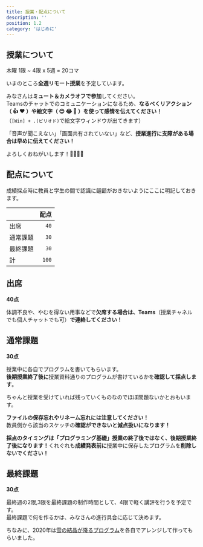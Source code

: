 ```yaml
---
title: 授業・配点について
description: ''
position: 1.2
category: 'はじめに'
---
```


## 授業について

木曜 1限 ~ 4限 x 5週 = 20コマ

いまのところ**全週リモート授業**を予定しています。

みなさんは**ミュート＆カメラオフで参加**してください。  
Teamsのチャットでのコミュニケーションになるため、**なるべくリアクション（ 👍 ❤️ ）や絵文字（ 😊 😂 🥺 ）を使って感情を伝えてください！**  
（`[Win] + .(ピリオド)`で絵文字ウィンドウが出てきます）

「音声が聞こえない」「画面共有されていない」など、**授業進行に支障がある場合は早めに伝えてください！**

よろしくおねがいします！🙇‍♂️🙇‍♂️


## 配点について

成績採点時に教員と学生の間で認識に齟齬がおきないようにここに明記しておきます。

||配点|
|:--|--:|
|出席|`40`|
|通常課題|`30`|
|最終課題|`30`|
|計|`100`|

## 出席
**40点**

<alert type="warning">

体調不良や、やむを得ない用事などで<strong>欠席する場合は、Teams</strong>（授業チャネルでも個人チャットでも可）<strong>で連絡してください！</strong>

</alert>

## 通常課題
**30点**

授業中に各自でプログラムを書いてもらいます。  
**後期授業終了後に**授業資料通りのプログラムが書けているかを**確認して採点します**。

ちゃんと授業を受けていれば残っていくものなのでほぼ問題ないかとおもいます。

<alert type="warning">

<strong>ファイルの保存忘れやリネーム忘れには注意してください！</strong>  
教員側から該当のスケッチの<strong>確認ができないと減点扱いになります！</strong>

</alert>

<alert type="warning">

<strong>採点のタイミングは「プログラミング基礎」授業の終了後ではなく、後期授業終了後になります！</strong>くれぐれも<strong>成績発表前に</strong>授業中に保存したプログラムを<strong>削除しないでください！</strong>

</alert>


## 最終課題

**30点**

最終週の2限,3限を最終課題の制作時間として、4限で軽く講評を行うを予定です。  
最終課題で何を作るかは、みなさんの進行具合に応じて決めます。

ちなみに、2020年は[雪の結晶が降るプログラム](https://openprocessing.org/sketch/1000964)を各自でアレンジして作ってもらいました。